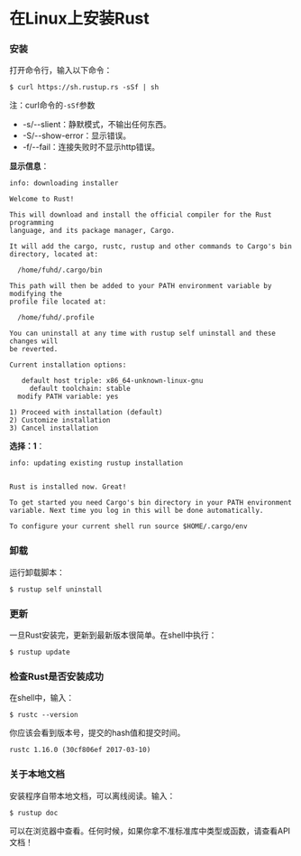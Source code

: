 在Linux上安装Rust
=================================
### 安装
打开命令行，输入以下命令：
```shell
$ curl https://sh.rustup.rs -sSf | sh
```
注：curl命令的`-sSf`参数
+ -s/--slient：静默模式，不输出任何东西。
+ -S/--show-error：显示错误。
+ -f/--fail：连接失败时不显示http错误。

**显示信息**：
```
info: downloading installer

Welcome to Rust!

This will download and install the official compiler for the Rust programming
language, and its package manager, Cargo.

It will add the cargo, rustc, rustup and other commands to Cargo's bin
directory, located at:

  /home/fuhd/.cargo/bin

This path will then be added to your PATH environment variable by modifying the
profile file located at:

  /home/fuhd/.profile

You can uninstall at any time with rustup self uninstall and these changes will
be reverted.

Current installation options:

   default host triple: x86_64-unknown-linux-gnu
     default toolchain: stable
  modify PATH variable: yes

1) Proceed with installation (default)
2) Customize installation
3) Cancel installation
```
**选择：1**：
```
info: updating existing rustup installation


Rust is installed now. Great!

To get started you need Cargo's bin directory in your PATH environment
variable. Next time you log in this will be done automatically.

To configure your current shell run source $HOME/.cargo/env
```
### 卸载
运行卸载脚本：
```shell
$ rustup self uninstall
```

### 更新
一旦Rust安装完，更新到最新版本很简单。在shell中执行：
```shell
$ rustup update
```

### 检查Rust是否安装成功
在shell中，输入：
```shell
$ rustc --version
```
你应该会看到版本号，提交的hash值和提交时间。
```
rustc 1.16.0 (30cf806ef 2017-03-10)
```

### 关于本地文档
安装程序自带本地文档，可以离线阅读。输入：
```shell
$ rustup doc
```
可以在浏览器中查看。任何时候，如果你拿不准标准库中类型或函数，请查看API文档！

